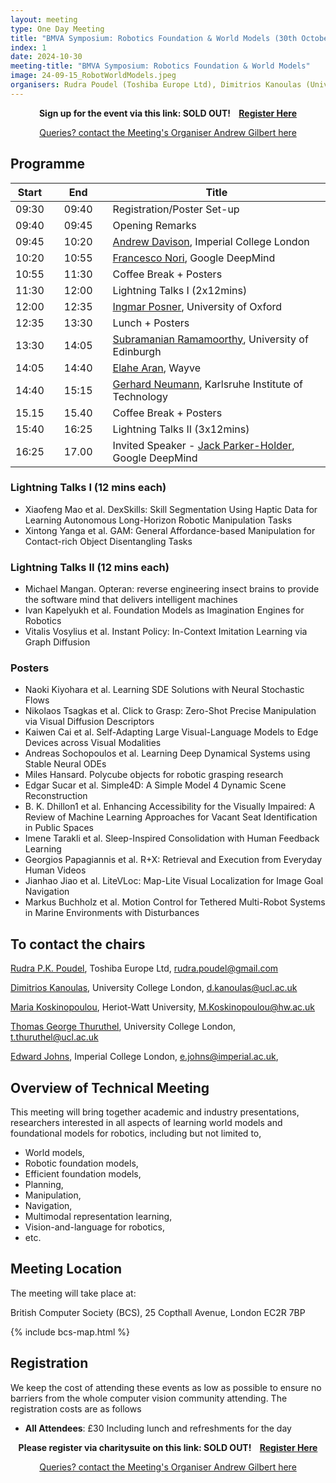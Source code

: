 ```yaml
---
layout: meeting
type: One Day Meeting
title: "BMVA Symposium: Robotics Foundation & World Models (30th October 2024) "
index: 1
date: 2024-10-30
meeting-title: "BMVA Symposium: Robotics Foundation & World Models"
image: 24-09-15_RobotWorldModels.jpeg
organisers: Rudra Poudel (Toshiba Europe Ltd), Dimitrios Kanoulas (University College London), Maria Koskinopoulou (Heriot-Watt University), Thomas George Thuruthel (University College London), Edward Johns (Imperial College London)
---
```



<div class="alert mt-3 alert-info" style="text-align:center;">
<span><strong>Sign up for the event via this link: SOLD OUT! &nbsp;&nbsp;
<a class="btn btn-warning" role="button" href="https://bmva.charitysuite.com/events/dw2mpco8?tickets=Ytgz">Register Here</a></strong></span>
</div>

<p style="text-align: center;">
<a class="btn btn-info" role="button" href="mailto:a.gilbert@surrey.ac.uk">Queries? contact the Meeting's Organiser Andrew Gilbert here</a></p>

## Programme

| Start 	|   	| End    	|   	| Title                                        	|
|-------	|---	|--------	|---	|----------------------------------------------	|
| 09:30 	|   	| 09:40  	|   	| Registration/Poster Set-up                   	|
| 09:40 	|   	| 09:45  	|   	| Opening Remarks                              	|
| 09:45 	|   	| 10:20  	|   	| [Andrew Davison](https://www.doc.ic.ac.uk/~ajd/), Imperial College London                	|
| 10:20 	|   	| 10:55  	|   	| [Francesco Nori](https://iron76.github.io/), Google DeepMind            	|
| 10:55 	|   	| 11:30  	|   	| Coffee Break + Posters                       	|
| 11:30 	|   	| 12:00  	|   	| Lightning Talks I (2x12mins)                   	|
| 12:00 	|   	| 12:35  	|   	| [Ingmar Posner](https://ori.ox.ac.uk/labs/a2i/), University of Oxford                            	|
| 12:35 	|   	| 13:30  	|   	| Lunch + Posters                     	|
| 13:30 	|   	| 14:05  	|   	| [Subramanian Ramamoorthy](https://rad.inf.ed.ac.uk/),  University of Edinburgh                   	|
| 14:05 	|   	| 14:40  	|   	| [Elahe Aran]( https://www.linkedin.com/in/elahe-arani-630870b2), Wayve                   	|
| 14:40 	|   	| 15:15  	|   	| [Gerhard Neumann](https://alr.iar.kit.edu/),  Karlsruhe Institute of Technology             	|
| 15.15     |       | 15.40     |       | Coffee Break + Posters                        |
| 15:40 	|   	| 16:25  	|   	| Lightning Talks II (3x12mins)           	|
| 16:25 	|   	| 17.00  	|   	| Invited Speaker - [Jack Parker-Holder](https://jparkerholder.github.io/), Google DeepMind 	|


### Lightning Talks I (12 mins each)
* Xiaofeng Mao et al. DexSkills: Skill Segmentation Using Haptic Data for Learning Autonomous Long-Horizon Robotic Manipulation Tasks
* Xintong Yanga et al. GAM: General Affordance-based Manipulation for Contact-rich Object Disentangling Tasks

### Lightning Talks II (12 mins each)
* Michael Mangan. Opteran: reverse engineering insect brains to provide the software mind that delivers intelligent machines
* Ivan Kapelyukh et al. Foundation Models as Imagination Engines for Robotics
* Vitalis Vosylius et al. Instant Policy: In-Context Imitation Learning via Graph Diffusion

### Posters
* Naoki Kiyohara et al. Learning SDE Solutions with Neural Stochastic Flows
* Nikolaos Tsagkas et al. Click to Grasp: Zero-Shot Precise Manipulation via Visual Diffusion Descriptors
* Kaiwen Cai et al. Self-Adapting Large Visual-Language Models to Edge Devices across Visual Modalities
* Andreas Sochopoulos et al. Learning Deep Dynamical Systems using Stable Neural ODEs
* Miles Hansard. Polycube objects for robotic grasping research
* Edgar Sucar et al. Simple4D: A Simple Model 4 Dynamic Scene Reconstruction
* B. K. Dhillon1 et al. Enhancing Accessibility for the Visually Impaired: A Review of Machine Learning Approaches for Vacant Seat Identification in Public Spaces
* Imene Tarakli et al. Sleep-Inspired Consolidation with Human Feedback Learning
* Georgios Papagiannis et al. R+X: Retrieval and Execution from Everyday Human Videos
* Jianhao Jiao et al. LiteVLoc: Map-Lite Visual Localization for Image Goal Navigation
* Markus Buchholz et al. Motion Control for Tethered Multi-Robot Systems in Marine Environments with Disturbances



## To contact the chairs

[Rudra P.K. Poudel](https://rudrapoudel.com/), Toshiba Europe Ltd, [rudra.poudel@gmail.com](udra.poudel@gmail.com)

[Dimitrios Kanoulas](https://dkanou.github.io/), University College London, [d.kanoulas@ucl.ac.uk](d.kanoulas@ucl.ac.uk)

[Maria Koskinopoulou](https://sites.google.com/view/mariakoskinopoulou/), Heriot-Watt University, [M.Koskinopoulou@hw.ac.uk](M.Koskinopoulou@hw.ac.uk)

[Thomas George Thuruthel](https://tthuruthel.com/), University College London, [t.thuruthel@ucl.ac.uk](t.thuruthel@ucl.ac.uk)

[Edward Johns](https://www.robot-learning.uk/), Imperial College London, [e.johns@imperial.ac.uk](e.johns@imperial.ac.uk), 

## Overview of Technical Meeting

This meeting will bring together academic and industry presentations, researchers interested in all aspects of learning world models and foundational models for robotics, including but not limited to, 
* World models, 
* Robotic foundation models, 
* Efficient foundation models, 
* Planning, 
* Manipulation, 
* Navigation, 
* Multimodal representation learning, 
* Vision-and-language for robotics, 
* etc.
	
## Meeting Location

The meeting will take place at:

British Computer Society (BCS), 25 Copthall Avenue, London EC2R 7BP

{% include bcs-map.html %}

## Registration

We keep the cost of attending these events as low as possible to ensure no barriers from the whole computer vision community attending. 
The registration costs are as follows 
- **All Attendees**:  £30
Including lunch and refreshments for the day


<div class="alert mt-3 alert-info" style="text-align:center;">
<span><strong>Please register via charitysuite on this link: SOLD OUT! &nbsp;&nbsp;
<a class="btn btn-warning" role="button" href="https://bmva.charitysuite.com/events/dw2mpco8?tickets=Ytgz">Register Here</a></strong></span>
</div>


<p style="text-align: center;">
<a class="btn btn-info" role="button" href="mailto:a.gilbert@surrey.ac.uk">Queries? contact the Meeting's Organiser Andrew Gilbert here</a></p>




